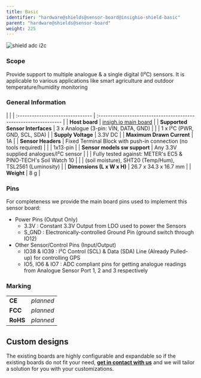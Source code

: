 ```yaml
---
title: Basic
identifier: "hardware@shields@sensor-board@insighio-shield-basic"
parent: "hardware@shields@sensor-board"
weight: 225
---
```


![shield adc i2c](/images/deviceimages/insighio-shield-base-adc-i2c.png?width=30pc)

### Scope
Provide support to multiple analogue & a single digital (I²C) sensors. It is applicable to various applications like smart agriculture and outdoor temperature/humidity monitoring

### General Information

|                                  |
| :------------------------------- | :--------------------------------------------------------------- |
| **Host board**                   | [insigh.io main board](../../../board/latest)      |
| **Supported Sensor Interfaces**  | 3 x Analogue (3-pin: VIN, DATA, GND)                             |
|                                  | 1 x I²C (PWR, GND, SCL, SDA)                                     |
| **Supply Voltage**               | 3.3V DC                                                          |
| **Maximum Drawn Current**        | 1A                                                               |
| **Sensor Headers**               | Fixed Terminal Block with push-in connection (no tools required) |
|                                  | 1x13-pin                                                         |
| **Sensor models sw support**     | Any 3.3V supplied analogues/I²C sensor                           |
|                                  | Fully tested against: METER's EC5 & PINO-TECH's Soil Watch 10    |
|                                  | (soil moisture), SHT20 (Temp/Hum), TSL2561 (Luminosity)          |
| **Dimensions (L x W x H)**       | 26.7 x 34.3 x 16.7 mm                                            |
| **Weight**                       | 8 g                                                              |


### Pins
For completeness we provide the main board pins used to implement this sensor board:
- Power Pins (Output Only)
  - 3.3V : Constant 3.3V Output from LDO used to power the Sensors
  - S_GND : Electronically-controlled Ground Pin (ground switch through IO12)
- Other Sensor/Control Pins (Input/Output)
  - IO38 & IO39    : I²C Control (SCL) & Data (SDA) Line (Already Pulled-up) for controlling GPS
  - IO5, IO6 & IO7 : ADC compliant pins for getting analogue readings from Analogue Sensor Port 1, 2 and 3 respectively

### Marking

|          |           |
| :------- | :-------- |
| **CE**   | _planned_ |
| **FCC**  | _planned_ |
| **RoHS** | _planned_ |


## Custom designs

The existing boards are highly configurable and expandable so if the existing boards do not fit your need, **[get in contact with us](mailto:info@insigh.io)** and we will tailor a solution for you with your customizations.
